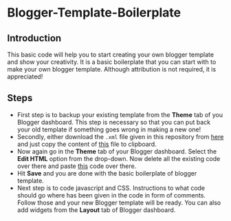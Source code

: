 # Blogger-Template-Boilerplate
## Introduction
This basic code will help you to start creating your own blogger template and show your creativity. It is a basic boilerplate that you can start with to make your own blogger template. Although attribution is not required, it is appreciated!
## Steps
- First step is to backup your existing template from the **Theme** tab of you Blogger dashboard. This step is necessary so that you can put back your old template if something goes wrong in making a new one!
- Secondly, either download the ```.xml``` file given in this repository from [here](https://raw.githubusercontent.com/SohamWani/Blogger-Template-Boilerplate/main/Boilerplate.xml) and just copy the content of [this](https://github.com/SohamWani/Blogger-Template-Boilerplate/blob/main/Boilerplate.xml) file to clipboard.
- Now again go in the **Theme** tab of your Blogger dashboard. Select the **Edit HTML** option from the drop-down. Now delete all the existing code over there and paste [this](https://github.com/SohamWani/Blogger-Template-Boilerplate/blob/main/Boilerplate.xml) code over there.
- Hit **Save** and you are done with the basic boilerplate of blogger template.
- Next step is to code javascript and CSS. Instructions to what code should go where has been given in the code in form of comments. Follow those and your new Blogger template will be ready. You can also add widgets from the **Layout** tab of Blogger dashboard.
